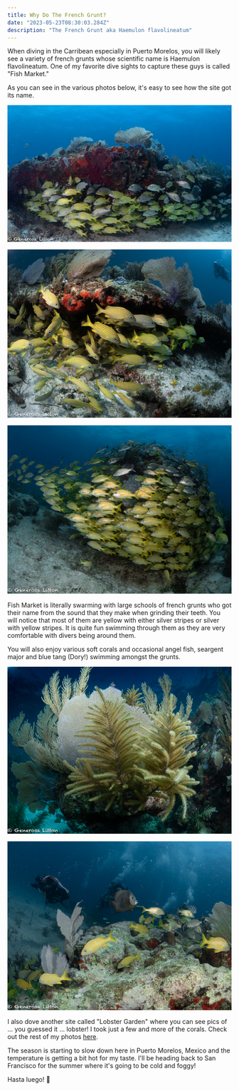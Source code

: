 ```yaml
---
title: Why Do The French Grunt?
date: "2023-05-23T08:30:03.284Z"
description: "The French Grunt aka Haemulon flavolineatum"
---
```


When diving in the Carribean especially in Puerto Morelos, you will likely see a variety of french grunts whose scientific name is Haemulon flavolineatum. One of my favorite dive sights to capture these guys is called "Fish Market."

As you can see in the various photos below, it's easy to see how the site got its name.

![school-french-grunt-3](./french-grunt-3.jpeg)

![school-french-grunt](./french-grunt-1.jpeg)

![school-french-grunt-2](./french-grunt-2.jpeg)

Fish Market is literally swarming with large schools of french grunts who got their name from the sound that they make when grinding their teeth. You will notice that most of them are yellow with either silver stripes or silver with yellow stripes. It is quite fun swimming through them as they are very comfortable with divers being around them.

You will also enjoy various soft corals and occasional angel fish, seargent major and blue tang (Dory!) swimming amongst the grunts.

![soft-coral](./soft-coral.jpeg)

![angel-fish-market](./angel-fish-market.jpeg)

I also dove another site called "Lobster Garden" where you can see pics of ... you guessed it ... lobster! I took just a few and more of the corals. Check out the rest of my photos <a href="https://generosalitton.smugmug.com/LobsterGarden-FishMarket-052023/" target="_blank">here</a>.

The season is starting to slow down here in Puerto Morelos, Mexico and the temperature is getting a bit hot for my taste. I'll be heading back to San Francisco for the summer where it's going to be cold and foggy!

Hasta luego! :wave:
